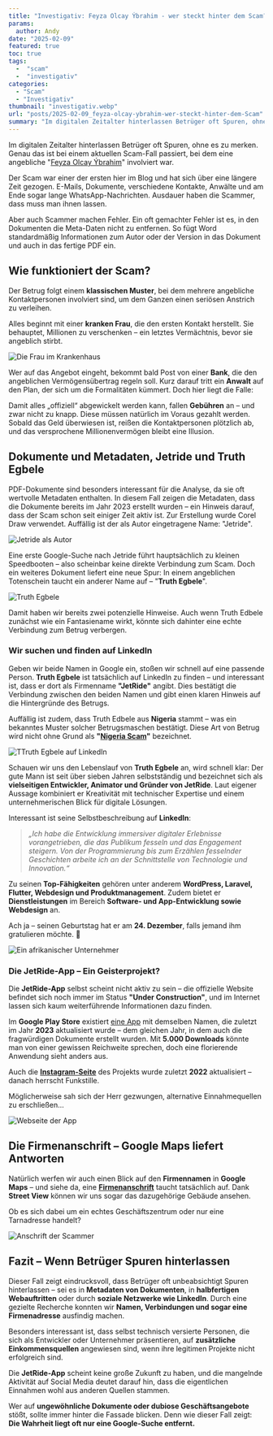 ```yaml
---
title: "Investigativ: Feyza Olcay Ýbrahim - wer steckt hinter dem Scam?"
params:
  author: Andy
date: "2025-02-09"
featured: true
toc: true
tags:
  -  "scam"
  -  "investigativ"
categories:
  - "Scam"
  - "Investigativ"
thumbnail: "investigativ.webp"
url: "posts/2025-02-09_feyza-olcay-ybrahim-wer-steckt-hinter-dem-Scam"
summary: "Im digitalen Zeitalter hinterlassen Betrüger oft Spuren, ohne es zu merken. Genau das ist bei einem aktuellen Scam-Fall passiert, bei dem eine angebliche Feyza Olcay Ýbrahim involviert war."
---
```


Im digitalen Zeitalter hinterlassen Betrüger oft Spuren, ohne es zu merken. Genau das ist bei einem aktuellen Scam-Fall passiert, bei dem eine angebliche "[Feyza Olcay Ýbrahim](/posts/2024-12-25_turkish_sick_woman/)" involviert war. 

Der Scam war einer der ersten hier im Blog und hat sich über eine längere Zeit gezogen. E-Mails, Dokumente, verschiedene Kontakte, Anwälte und am Ende sogar lange WhatsApp-Nachrichten. Ausdauer haben die Scammer, dass muss man ihnen lassen.

Aber auch Scammer machen Fehler. Ein oft gemachter Fehler ist es, in den Dokumenten die Meta-Daten nicht zu entfernen. So fügt Word standardmäßig Informationen zum Autor oder der Version in das Dokument und auch in das fertige PDF ein.

## Wie funktioniert der Scam?

Der Betrug folgt einem **klassischen Muster**, bei dem mehrere angebliche Kontaktpersonen involviert sind, um dem Ganzen einen seriösen Anstrich zu verleihen.  

Alles beginnt mit einer **kranken Frau**, die den ersten Kontakt herstellt. Sie behauptet, Millionen zu verschenken – ein letztes Vermächtnis, bevor sie angeblich stirbt.  

![Die Frau im Krankenhaus](/posts/2024-12-25_turkish_sick_woman/stock_1.webp)

Wer auf das Angebot eingeht, bekommt bald Post von einer **Bank**, die den angeblichen Vermögensübertrag regeln soll. Kurz darauf tritt ein **Anwalt** auf den Plan, der sich um die Formalitäten kümmert. Doch hier liegt die Falle:  

Damit alles „offiziell“ abgewickelt werden kann, fallen **Gebühren** an – und zwar nicht zu knapp. Diese müssen natürlich im Voraus gezahlt werden. Sobald das Geld überwiesen ist, reißen die Kontaktpersonen plötzlich ab, und das versprochene Millionenvermögen bleibt eine Illusion.  

## Dokumente und Metadaten, Jetride und Truth Egbele

PDF-Dokumente sind besonders interessant für die Analyse, da sie oft wertvolle Metadaten enthalten. In diesem Fall zeigen die Metadaten, dass die Dokumente bereits im Jahr 2023 erstellt wurden – ein Hinweis darauf, dass der Scam schon seit einiger Zeit aktiv ist. Zur Erstellung wurde Corel Draw verwendet. Auffällig ist der als Autor eingetragene Name: "Jetride".

![Jetride als Autor](/posts/2025-02-09_feyza-olcay-ybrahim-wer-steckt-hinter-dem-Scam/meta_1.webp)

Eine erste Google-Suche nach Jetride führt hauptsächlich zu kleinen Speedbooten – also scheinbar keine direkte Verbindung zum Scam. Doch ein weiteres Dokument liefert eine neue Spur: In einem angeblichen Totenschein taucht ein anderer Name auf – "**Truth Egbele**".

![Truth Egbele](/posts/2025-02-09_feyza-olcay-ybrahim-wer-steckt-hinter-dem-Scam/meta_2.webp)

Damit haben wir bereits zwei potenzielle Hinweise. Auch wenn Truth Edbele zunächst wie ein Fantasiename wirkt, könnte sich dahinter eine echte Verbindung zum Betrug verbergen.

### Wir suchen und finden auf LinkedIn

Geben wir beide Namen in Google ein, stoßen wir schnell auf eine passende Person. **Truth Egbele** ist tatsächlich auf LinkedIn zu finden – und interessant ist, dass er dort als Firmenname **"JetRide"** angibt. Dies bestätigt die Verbindung zwischen den beiden Namen und gibt einen klaren Hinweis auf die Hintergründe des Betrugs.  

Auffällig ist zudem, dass Truth Edbele aus **Nigeria** stammt – was ein bekanntes Muster solcher Betrugsmaschen bestätigt. Diese Art von Betrug wird nicht ohne Grund als **"[Nigeria Scam](https://de.wikipedia.org/wiki/Vorschussbetrug#Nigeria-Scam)"** bezeichnet.  

![TTruth Egbele auf LinkedIn](/posts/2025-02-09_feyza-olcay-ybrahim-wer-steckt-hinter-dem-Scam/meta_3.webp)

Schauen wir uns den Lebenslauf von **Truth Egbele** an, wird schnell klar: Der gute Mann ist seit über sieben Jahren selbstständig und bezeichnet sich als **vielseitigen Entwickler, Animator und Gründer von JetRide**. Laut eigener Aussage kombiniert er Kreativität mit technischer Expertise und einem unternehmerischen Blick für digitale Lösungen.  

Interessant ist seine Selbstbeschreibung auf **LinkedIn**:  
> *„Ich habe die Entwicklung immersiver digitaler Erlebnisse vorangetrieben, die das Publikum fesseln und das Engagement steigern. Von der Programmierung bis zum Erzählen fesselnder Geschichten arbeite ich an der Schnittstelle von Technologie und Innovation.“*  

Zu seinen **Top-Fähigkeiten** gehören unter anderem **WordPress, Laravel, Flutter, Webdesign und Produktmanagement**. Zudem bietet er **Dienstleistungen** im Bereich **Software- und App-Entwicklung sowie Webdesign** an.  

Ach ja – seinen Geburtstag hat er am **24. Dezember**, falls jemand ihm gratulieren möchte. 🎄  

![Ein afrikanischer Unternehmer](/posts/2025-02-09_feyza-olcay-ybrahim-wer-steckt-hinter-dem-Scam/meta_4.webp)

### Die JetRide-App – Ein Geisterprojekt?

Die **JetRide-App** selbst scheint nicht aktiv zu sein – die offizielle Website befindet sich noch immer im Status **"Under Construction"**, und im Internet lassen sich kaum weiterführende Informationen dazu finden.  

Im **Google Play Store** existiert [eine App](https://play.google.com/store/apps/details?id=com.jetRide.rider&hl=de_AT) mit demselben Namen, die zuletzt im Jahr **2023** aktualisiert wurde – dem gleichen Jahr, in dem auch die fragwürdigen Dokumente erstellt wurden. Mit **5.000 Downloads** könnte man von einer gewissen Reichweite sprechen, doch eine florierende Anwendung sieht anders aus.  

Auch die **[Instagram-Seite](https://www.instagram.com/jetrideapp/)** des Projekts wurde zuletzt **2022** aktualisiert – danach herrscht Funkstille.  

Möglicherweise sah sich der Herr gezwungen, alternative Einnahmequellen zu erschließen…  

![Webseite der App](/posts/2025-02-09_feyza-olcay-ybrahim-wer-steckt-hinter-dem-Scam/jetride.webp)

## Die Firmenanschrift – Google Maps liefert Antworten

Natürlich werfen wir auch einen Blick auf den **Firmennamen** in **Google Maps** – und siehe da, eine **[Firmenanschrift](https://www.google.com/maps/place/JetRide+Nigeria/@6.5620674,3.3687731,3a,75y,247.03h,92.74t/data=!3m7!1e1!3m5!1siGbFckPAQdIVy2FCCrrHxA!2e0!6shttps:%2F%2Fstreetviewpixels-pa.googleapis.com%2Fv1%2Fthumbnail%3Fcb_client%3Dmaps_sv.tactile%26w%3D900%26h%3D600%26pitch%3D-2.7419460132634015%26panoid%3DiGbFckPAQdIVy2FCCrrHxA%26yaw%3D247.0263093529211!7i16384!8i8192!4m16!1m8!3m7!1s0x103b8c13aa3a419f:0x205b478b54802a49!2sJetRide+Nigeria!8m2!3d6.5620037!4d3.3685469!10e5!16s%2Fg%2F11h55yx6zm!3m6!1s0x103b8c13aa3a419f:0x205b478b54802a49!8m2!3d6.5620037!4d3.3685469!10e5!16s%2Fg%2F11h55yx6zm?entry=ttu&g_ep=EgoyMDI1MDIwNC4wIKXMDSoASAFQAw%3D%3D)** taucht tatsächlich auf. Dank **Street View** können wir uns sogar das dazugehörige Gebäude ansehen.  

Ob es sich dabei um ein echtes Geschäftszentrum oder nur eine Tarnadresse handelt? 

![Anschrift der Scammer](/posts/2025-02-09_feyza-olcay-ybrahim-wer-steckt-hinter-dem-Scam/home.webp)

## Fazit – Wenn Betrüger Spuren hinterlassen

Dieser Fall zeigt eindrucksvoll, dass Betrüger oft unbeabsichtigt Spuren hinterlassen – sei es in **Metadaten von Dokumenten**, in **halbfertigen Webauftritten** oder durch **soziale Netzwerke wie LinkedIn**. Durch eine gezielte Recherche konnten wir **Namen, Verbindungen und sogar eine Firmenadresse** ausfindig machen.

Besonders interessant ist, dass selbst technisch versierte Personen, die sich als Entwickler oder Unternehmer präsentieren, auf **zusätzliche Einkommensquellen** angewiesen sind, wenn ihre legitimen Projekte nicht erfolgreich sind. 

Die **JetRide-App** scheint keine große Zukunft zu haben, und die mangelnde Aktivität auf Social Media deutet darauf hin, dass die eigentlichen Einnahmen wohl aus anderen Quellen stammen.  

Wer auf **ungewöhnliche Dokumente oder dubiose Geschäftsangebote** stößt, sollte immer hinter die Fassade blicken. Denn wie dieser Fall zeigt: **Die Wahrheit liegt oft nur eine Google-Suche entfernt.**